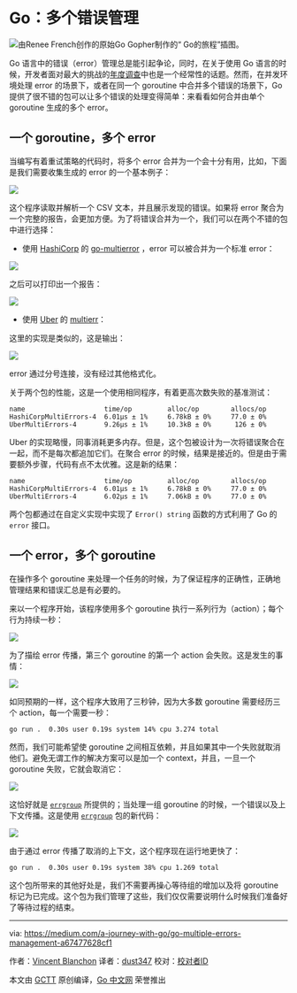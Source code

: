 # Go：多个错误管理
![由Renee French创作的原始Go Gopher制作的“ Go的旅程”插图。](https://github.com/studygolang/gctt-images2/blob/master/20200901-Go-Multiple-Errors-Management/Illustration.png?raw=true)

Go 语言中的错误（error）管理总是能引起争论，同时，在关于使用 Go 语言的时候，开发者面对最大的挑战的[年度调查](https://blog.golang.org/survey2019-results)中也是一个经常性的话题。然而，在并发环境处理 error 的场景下，或者在同一个 goroutine 中合并多个错误的场景下，Go 提供了很不错的包可以让多个错误的处理变得简单：来看看如何合并由单个 goroutine 生成的多个 error。

## 一个 goroutine，多个 error
当编写有着重试策略的代码时，将多个 error 合并为一个会十分有用，比如，下面是我们需要收集生成的 error 的一个基本例子：

![](https://github.com/studygolang/gctt-images2/blob/master/20200901-Go-Multiple-Errors-Management/a-basic-example.png?raw=true)

这个程序读取并解析一个 CSV 文本，并且展示发现的错误。如果将 error 聚合为一个完整的报告，会更加方便。为了将错误合并为一个，我们可以在两个不错的包中进行选择：

- 使用 [HashiCorp](https://github.com/hashicorp) 的 [go-multierror](https://github.com/hashicorp/go-multierror) ，error 可以被合并为一个标准 error：

![](https://github.com/studygolang/gctt-images2/blob/master/20200901-Go-Multiple-Errors-Management/Using-go-multierror.png?raw=true)

之后可以打印出一个报告：

![](https://github.com/studygolang/gctt-images2/blob/master/20200901-Go-Multiple-Errors-Management/a-report.png?raw=true)

- 使用 [Uber](https://github.com/uber-go) 的 [multierr](https://github.com/uber-go/multierr)：

这里的实现是类似的，这是输出：

![](https://github.com/studygolang/gctt-images2/blob/master/20200901-Go-Multiple-Errors-Management/Using-multierr.png?raw=true)

error 通过分号连接，没有经过其他格式化。

关于两个包的性能，这是一个使用相同程序，有着更高次数失败的基准测试：

```
name                    time/op         alloc/op        allocs/op
HashiCorpMultiErrors-4  6.01µs ± 1%     6.78kB ± 0%     77.0 ± 0%
UberMultiErrors-4       9.26µs ± 1%     10.3kB ± 0%      126 ± 0%
```

Uber 的实现略慢，同事消耗更多内存。但是，这个包被设计为一次将错误聚合在一起，而不是每次都追加它们。在聚合 error 的时候，结果是接近的。但是由于需要额外步骤，代码有点不太优雅。这是新的结果：

```
name                    time/op         alloc/op        allocs/op
HashiCorpMultiErrors-4  6.01µs ± 1%     6.78kB ± 0%     77.0 ± 0%
UberMultiErrors-4       6.02µs ± 1%     7.06kB ± 0%     77.0 ± 0%
```

两个包都通过在自定义实现中实现了 `Error() string` 函数的方式利用了 Go 的 `error` 接口。

## 一个 error，多个 goroutine
在操作多个 goroutine 来处理一个任务的时候，为了保证程序的正确性，正确地管理结果和错误汇总是有必要的。

来以一个程序开始，该程序使用多个 goroutine 执行一系列行为（action）；每个行为持续一秒：

![](https://github.com/studygolang/gctt-images2/blob/master/20200901-Go-Multiple-Errors-Management/use-multiple-goroutines-to-perform-a-series-of-actions.png?raw=true)

为了描绘 error 传播，第三个 goroutine 的第一个 action 会失败。这是发生的事情：

![](https://github.com/studygolang/gctt-images2/blob/master/20200901-Go-Multiple-Errors-Management/illustrate-the-error-propagation.png?raw=true)

如同预期的一样，这个程序大致用了三秒钟，因为大多数 goroutine 需要经历三个 action，每一个需要一秒：

```
go run .  0.30s user 0.19s system 14% cpu 3.274 total
```

然而，我们可能希望使 goroutine 之间相互依赖，并且如果其中一个失败就取消他们。避免无谓工作的解决方案可以是加一个 context，并且，一旦一个 goroutine 失败，它就会取消它：

![](https://github.com/studygolang/gctt-images2/blob/master/20200901-Go-Multiple-Errors-Management/avoid-unnecessary-work.png?raw=true)

这恰好就是 [`errgroup`](https://pkg.go.dev/golang.org/x/sync/errgroup?tab=doc) 所提供的；当处理一组 goroutine 的时候，一个错误以及上下文传播。这是使用 [`errgroup`](https://pkg.go.dev/golang.org/x/sync/errgroup?tab=doc) 包的新代码：

![](https://github.com/studygolang/gctt-images2/blob/master/20200901-Go-Multiple-Errors-Management/using-the-package-errgroup.png?raw=true)

由于通过 error 传播了取消的上下文，这个程序现在运行地更快了：

```
go run .  0.30s user 0.19s system 38% cpu 1.269 total
```

这个包所带来的其他好处是，我们不需要再操心等待组的增加以及将 goroutine 标记为已完成。这个包为我们管理了这些，我们仅仅需要说明什么时候我们准备好了等待过程的结束。

---
via: https://medium.com/a-journey-with-go/go-multiple-errors-management-a67477628cf1

作者：[Vincent Blanchon](https://medium.com/@blanchon.vincent)
译者：[dust347](https://github.com/dust347)
校对：[校对者ID](https://github.com/校对者ID)

本文由 [GCTT](https://github.com/studygolang/GCTT) 原创编译，[Go 中文网](https://studygolang.com/) 荣誉推出
